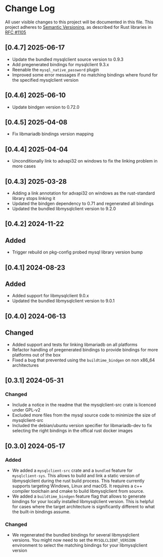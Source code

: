 # Change Log
All user visible changes to this project will be documented in this file.
This project adheres to [Semantic Versioning](http://semver.org/), as described
for Rust libraries in [RFC #1105](https://github.com/rust-lang/rfcs/blob/master/text/1105-api-evolution.md)

## [0.4.7] 2025-06-17

* Update the bundled mysqlclient source version to 0.9.3
* Add pregenerated bindings for mysqlclient 9.3.x
* Reenable the `mysql_native_password` plugin
* Improved some error messages if no matching bindings where found for the specified mysqlclient version

## [0.4.6] 2025-06-10

* Update bindgen version to 0.72.0

## [0.4.5] 2025-04-08

* Fix libmariadb bindings version mapping

## [0.4.4] 2025-04-04

* Unconditionally link to advapi32 on windows to fix the linking problem in more cases

## [0.4.3] 2025-03-28

* Adding a link annotation for advapi32 on windows as the rust-standard library stops linking it
* Updated the bindgen dependency to 0.71 and regenerated all bindings
* Updated the bundled libmysqlclient version to 9.2.0

## [0.4.2] 2024-11-22

## Added

* Trigger rebuild on pkg-config probed mysql library version bump 

## [0.4.1] 2024-08-23

## Added

* Added support for libmysqlclient 9.0.x
* Updated the bundled libmysqlclient version to 9.0.1

## [0.4.0] 2024-06-13

## Changed 

* Added support and tests for linking libmariadb on all platforms
* Refactor handling of pregenerated bindings to provide bindings for more platforms out of the box
* Fixed a bug that prevented using the `buildtime_bindgen` on non x86_64 architectures

## [0.3.1] 2024-05-31

### Changed

* Include a notice in the readme that the mysqlclient-src crate is licenced under GPL-v2
* Excluded more files from the mysql source code to minimize the size of mysqlclient-src
* Included the debian/ubuntu version specifier for libmariadb-dev to fix selecting the right bindings in the offical rust docker images

## [0.3.0] 2024-05-17

### Added

- We added a `mysqlclient-src` crate and a `bundled` feature for `mysqlclient-sys`. This allows to build and link a static version of libmysqlclient during the rust build process. This feature currently supports targeting Windows, Linux and macOS. It requires a c++ compiler toolchain and cmake to build libmysqlclient from source.
- We added a `buildtime_bindgen` feature flag that allows to generate bindings for your locally installed libmysqlclient version. This is helpful for cases where the target architecture is significantly different to what the built-in bindings assume.


### Changed

- We regenerated the bundled bindings for several libmysqlclient versions. You might now need to set the `MYSQLCLIENT_VERSION` environment to select the matching bindings for your libmysqlclient version
